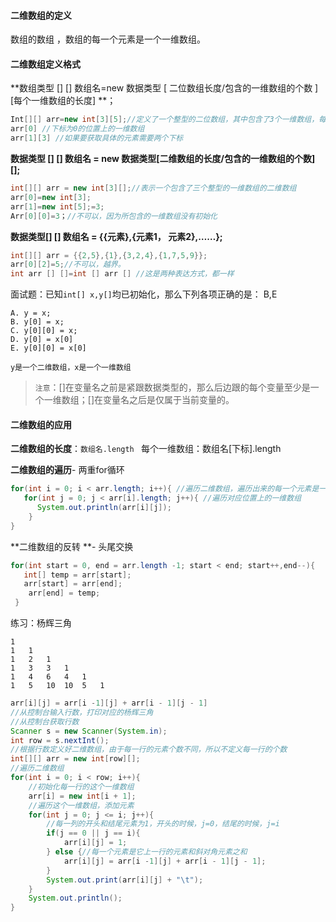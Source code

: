 #### 二维数组的定义

  数组的数组 ，数组的每一个元素是一个一维数组。

#### 二维数组定义格式

**数组类型 [] [] 数组名=new 数据类型 [ 二位数组长度/包含的一维数组的个数 ] [每个一维数组的长度] **；

```java
Int[][] arr=new int[3][5];//定义了一个整型的二位数组，其中包含了3个一维数组，每一个一维数组可以存储5个整数
arr[0] //下标为0的位置上的一维数组
arr[1][3] //如果要获取具体的元素需要两个下标
```

**数据类型 [] [] 数组名 = new 数据类型[二维数组的长度/包含的一维数组的个数] [];**

```java
int[][] arr = new int[3][];//表示一个包含了三个整型的一维数组的二维数组
arr[0]=new int[3];
arr[1]=new int[5];=3;
Arr[0][0]=3；//不可以，因为所包含的一维数组没有初始化
```

**数据类型[] [] 数组名 = {{元素},{元素1， 元素2},……};**

```java
int[][] arr = {{2,5},{1},{3,2,4},{1,7,5,9}};
arr[0][2]=5;//不可以，越界。
int arr [] []=int [] arr [] //这是两种表达方式，都一样
```

面试题：已知`int[] x,y[]`均已初始化，那么下列各项正确的是： B,E

```
A. y = x;
B. y[0] = x;
C. y[0][0] = x;
D. y[0] = x[0]
E. y[0][0] = x[0]
```

`y是一个二维数组，x是一个一维数组`

> `注意`：[]在变量名之前是紧跟数据类型的，那么后边跟的每个变量至少是一个一维数组；[]在变量名之后是仅属于当前变量的。

#### 二维数组的应用

**二维数组的长度**：`数组名.length `  每个一维数组：数组名[下标].length

**二维数组的遍历**- 两重for循环

```java
for(int i = 0; i < arr.length; i++){ //遍历二维数组，遍历出来的每一个元素是一个一维数组
   for(int j = 0; j < arr[i].length; j++){ //遍历对应位置上的一维数组
      System.out.println(arr[i][j]);
    }
}
```

**二维数组的反转 **- 头尾交换

```java
for(int start = 0, end = arr.length -1; start < end; start++,end--){
   int[] temp = arr[start];
   arr[start] = arr[end];
    arr[end] = temp;
 }
```

练习：杨辉三角

```
1
1   1
1   2   1
1   3   3   1
1   4   6   4   1
1   5   10  10  5   1
```

```java
arr[i][j] = arr[i -1][j] + arr[i - 1][j - 1]
//从控制台输入行数，打印对应的杨辉三角
//从控制台获取行数
Scanner s = new Scanner(System.in);
int row = s.nextInt();
//根据行数定义好二维数组，由于每一行的元素个数不同，所以不定义每一行的个数
int[][] arr = new int[row][];
//遍历二维数组
for(int i = 0; i < row; i++){
    //初始化每一行的这个一维数组
    arr[i] = new int[i + 1];
    //遍历这个一维数组，添加元素    
    for(int j = 0; j <= i; j++){
        //每一列的开头和结尾元素为1，开头的时候，j=0，结尾的时候，j=i
        if(j == 0 || j == i){
            arr[i][j] = 1;
        } else {//每一个元素是它上一行的元素和斜对角元素之和
            arr[i][j] = arr[i -1][j] + arr[i - 1][j - 1];
        }
        System.out.print(arr[i][j] + "\t");
    }
    System.out.println();
}
```